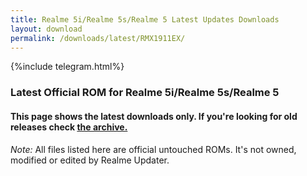 ```yaml
---
title: Realme 5i/Realme 5s/Realme 5 Latest Updates Downloads
layout: download
permalink: /downloads/latest/RMX1911EX/
---
```

<script>
    $(document).ready(function () {
        loadLatest("RMX1911EX");
    });
</script>

{%include telegram.html%}

<div class="col-12 mx-auto">
    <h3 class="title bg-light p-2 rounded">Latest Official ROM for Realme 5i/Realme 5s/Realme 5</h3>
    <h4>This page shows the latest downloads only. If you're looking for old releases check
        <a href="/downloads/archive/RMX1911EX/">the archive.</a></h4>
    <p><i>Note: </i>All files listed here are official untouched ROMs.
        It's not owned, modified or edited by Realme Updater.</p>
    <div id="downloads">
    </div>
</div>